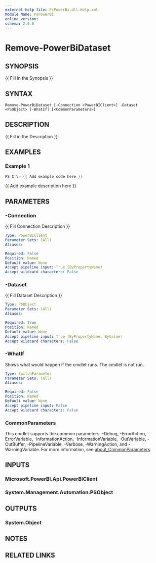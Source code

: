 ```yaml
---
external help file: PsPowerBi.dll-Help.xml
Module Name: PsPowerBi
online version:
schema: 2.0.0
---
```


# Remove-PowerBiDataset

## SYNOPSIS
{{ Fill in the Synopsis }}

## SYNTAX

```
Remove-PowerBiDataset [-Connection <PowerBIClient>] -Dataset <PSObject> [-WhatIf] [<CommonParameters>]
```

## DESCRIPTION
{{ Fill in the Description }}

## EXAMPLES

### Example 1
```powershell
PS C:\> {{ Add example code here }}
```

{{ Add example description here }}

## PARAMETERS

### -Connection
{{ Fill Connection Description }}

```yaml
Type: PowerBIClient
Parameter Sets: (All)
Aliases:

Required: False
Position: Named
Default value: None
Accept pipeline input: True (ByPropertyName)
Accept wildcard characters: False
```

### -Dataset
{{ Fill Dataset Description }}

```yaml
Type: PSObject
Parameter Sets: (All)
Aliases:

Required: True
Position: Named
Default value: None
Accept pipeline input: True (ByPropertyName, ByValue)
Accept wildcard characters: False
```

### -WhatIf
Shows what would happen if the cmdlet runs.
The cmdlet is not run.

```yaml
Type: SwitchParameter
Parameter Sets: (All)
Aliases:

Required: False
Position: Named
Default value: None
Accept pipeline input: False
Accept wildcard characters: False
```

### CommonParameters
This cmdlet supports the common parameters: -Debug, -ErrorAction, -ErrorVariable, -InformationAction, -InformationVariable, -OutVariable, -OutBuffer, -PipelineVariable, -Verbose, -WarningAction, and -WarningVariable. For more information, see [about_CommonParameters](http://go.microsoft.com/fwlink/?LinkID=113216).

## INPUTS

### Microsoft.PowerBI.Api.PowerBIClient

### System.Management.Automation.PSObject

## OUTPUTS

### System.Object
## NOTES

## RELATED LINKS
